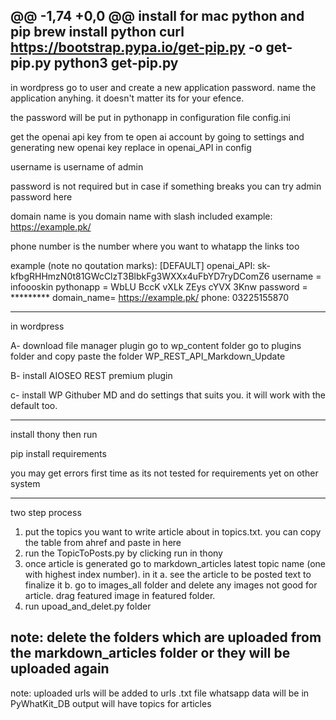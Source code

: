 @@ -1,74 +0,0 @@
install for mac
python and pip
brew install python
curl https://bootstrap.pypa.io/get-pip.py -o get-pip.py
python3 get-pip.py
---------------
in wordpress go to user and create a new application password. name the application anyhing. it doesn't matter its for your efence. 

the password will be put in pythonapp in  configuration file config.ini

get the openai api key from te open ai account by going to settings and generating new openai key
replace in openai_API in config

username  is username of admin

password is not required but in case if something breaks you can try admin password here

domain name is you domain name with slash included example: https://example.pk/

phone number is the number where you want to whatapp the links too


example (note no qoutation marks):
[DEFAULT]
openai_API: sk-kfbgRHHmzN0t81GWcClzT3BlbkFg3WXXx4uFbYD7ryDComZ6
username = infoooskin
pythonapp = WbLU BccK vXLk ZEys cYVX 3Knw
password = *********
domain_name= https://example.pk/
phone: 03225155870


-------------------------
in wordpress


A- download file manager plugin
go to wp_content folder
go to plugins folder
and copy paste the folder 
WP_REST_API_Markdown_Update


B- install AIOSEO REST premium plugin

c- install WP Githuber MD and do settings that suits you. it will work with the default too. 


----------------

install thony
then run 

pip install requirements

you may get errors first time as its not tested for requirements yet on other system

----------------------
two step process
1. put the topics you want to write article about in topics.txt. you can copy the table from ahref and paste in here
2. run the TopicToPosts.py by clicking run in thony
3. once article is generated go to markdown_articles latest topic name (one with highest index number). in it 
a. see the article to be posted text to finalize it
b. go to images_all folder and delete any images not good for article. drag featured image in featured folder.
4. run upoad_and_delet.py folder


note: delete the folders which are uploaded from the markdown_articles folder or they will be uploaded again
----------------

note:
uploaded urls will be added to urls .txt file 
whatsapp data will be in PyWhatKit_DB
output will have topics for articles
